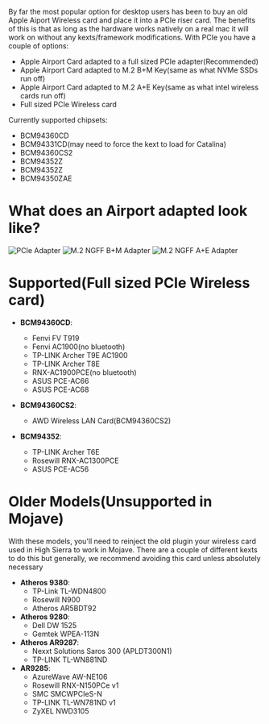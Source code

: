 By far the most popular option for desktop users has been to buy an old Apple Aiport Wireless card and place it into a PCIe riser card. The benefits of this is that as long as the hardware works natively on a real mac it will work on without any kexts/framework modifications. With PCIe you have a couple of options:


* Apple Airport Card adapted to a full sized PCIe adapter(Recommended)
* Apple Airport Card adapted to M.2 B+M Key(same as what NVMe SSDs run off)
* Apple Airport Card adapted to M.2 A+E Key(same as what intel wireless cards run off)
* Full sized PCIe Wireless card

Currently supported chipsets:

* BCM94360CD
* BCM94331CD\(may need to force the kext to load for Catalina\)
* BCM94360CS2
* BCM94352Z
* BCM94352Z
* BCM94350ZAE

# What does an Airport adapted look like?

![PCIe Adapter](https://i.imgur.com/AUtNhiB.jpg)
![M.2 NGFF B+M Adapter](https://i.imgur.com/MNt8xqq.jpg)
![M.2 NGFF A+E Adapter](https://i.imgur.com/NLUpEl3.jpg)


# Supported(Full sized PCIe Wireless card)

* **BCM94360CD**:

   * Fenvi FV T919
   * Fenvi AC1900\(no bluetooth\)
   * TP-LINK Archer T9E AC1900
   * TP-LINK Archer T8E
   * RNX-AC1900PCE\(no bluetooth\)
   * ASUS PCE-AC66
   * ASUS PCE-AC68

* **BCM94360CS2**:

   * AWD Wireless LAN Card\(BCM94360CS2\)

* **BCM94352**:

   * TP-LINK Archer T6E
   * Rosewill RNX-AC1300PCE
   * ASUS PCE-AC56


# Older Models(Unsupported in Mojave)

With these models, you'll need to reinject the old plugin your wireless card used in High Sierra to work in Mojave. There are a couple of different kexts to do this but generally, we recommend avoiding this card unless absolutely necessary

* **Atheros 9380**:
   * TP-Link TL-WDN4800
   * Rosewill N900
   * Atheros AR5BDT92
* **Atheros 9280**:
   * Dell DW 1525
   * Gemtek WPEA-113N
* **Atheros AR9287**:
   * Nexxt Solutions Saros 300 (APLDT300N1)
   * TP-LINK TL-WN881ND
* **AR9285**:
   * AzureWave AW-NE106
   * Rosewill RNX-N150PCe v1
   * SMC SMCWPCIeS-N
   * TP-LINK TL-WN781ND v1
   * ZyXEL NWD3105

